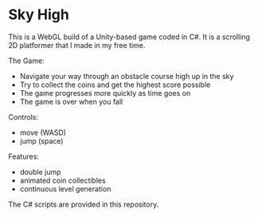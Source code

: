 # Sky High
This is a WebGL build of a Unity-based game coded in C#. It is a scrolling 2D platformer that I made in my free time.

The Game: 
- Navigate your way through an obstacle course high up in the sky
- Try to collect the coins and get the highest score possible
- The game progresses more quickly as time goes on
- The game is over when you fall

Controls: 
- move (WASD)
- jump (space)

Features: 
- double jump
- animated coin collectibles
- continuous level generation

The C# scripts are provided in this repository.
